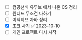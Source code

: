 - [ ] 컴공선배 유투브 에서 나온 CS 정리
- [ ] 원티드 무조건 다하기
- [ ] 이펙티브 자바 정리
- [x] 초크 사기 ✅ 2023-10-10
- [ ] 개인 프로젝트 다시 시작